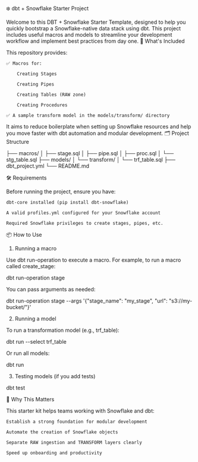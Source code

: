 ❄️ dbt + Snowflake Starter Project

Welcome to this DBT + Snowflake Starter Template, designed to help you quickly bootstrap a Snowflake-native data stack using dbt. This project includes useful macros and models to streamline your development workflow and implement best practices from day one.
🚀 What's Included

This repository provides:

    ✅ Macros for:

        Creating Stages

        Creating Pipes

        Creating Tables (RAW zone)

        Creating Procedures

    ✅ A sample transform model in the models/transform/ directory

It aims to reduce boilerplate when setting up Snowflake resources and help you move faster with dbt automation and modular development.
🗂 Project Structure

├── macros/
│   ├── stage.sql
│   ├── pipe.sql
│   ├── proc.sql
│   └── stg_table.sql
├── models/
│   └── transform/
│       └── trf_table.sql
├── dbt_project.yml
└── README.md

🛠 Requirements

Before running the project, ensure you have:

    dbt-core installed (pip install dbt-snowflake)

    A valid profiles.yml configured for your Snowflake account

    Required Snowflake privileges to create stages, pipes, etc.

📦 How to Use
1. Running a macro

Use dbt run-operation to execute a macro. For example, to run a macro called create_stage:

dbt run-operation stage

You can pass arguments as needed:

dbt run-operation stage --args '{"stage_name": "my_stage", "url": "s3://my-bucket/"}'

2. Running a model

To run a transformation model (e.g., trf_table):

dbt run --select trf_table

Or run all models:

dbt run

3. Testing models (if you add tests)

dbt test

🧠 Why This Matters

This starter kit helps teams working with Snowflake and dbt:

    Establish a strong foundation for modular development

    Automate the creation of Snowflake objects

    Separate RAW ingestion and TRANSFORM layers clearly

    Speed up onboarding and productivity

